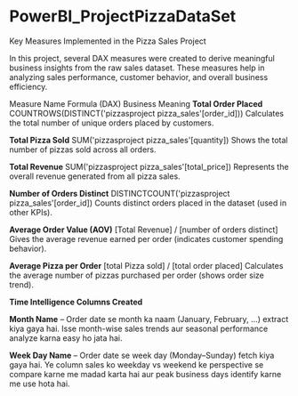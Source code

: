 # PowerBI_ProjectPizzaDataSet
Key Measures Implemented in the Pizza Sales Project

In this project, several DAX measures were created to derive meaningful business insights from the raw sales dataset. These measures help in analyzing sales performance, customer behavior, and overall business efficiency.

Measure Name	Formula (DAX)	Business Meaning
**Total Order Placed**	COUNTROWS(DISTINCT('pizzasproject pizza_sales'[order_id]))	Calculates the total number of unique orders placed by customers.

**Total Pizza Sold**	SUM('pizzasproject pizza_sales'[quantity])	Shows the total number of pizzas sold across all orders.

**Total Revenue**	SUM('pizzasproject pizza_sales'[total_price])	Represents the overall revenue generated from all pizza sales.

**Number of Orders Distinct**	DISTINCTCOUNT('pizzasproject pizza_sales'[order_id])	Counts distinct orders placed in the dataset (used in other KPIs).

**Average Order Value (AOV)**	[Total Revenue] / [number of orders distinct]	Gives the average revenue earned per order (indicates customer spending behavior).

**Average Pizza per Order**	[total Pizza sold] / [total order placed]	Calculates the average number of pizzas purchased per order (shows order size trend).

**Time Intelligence Columns Created**

**Month Name** – Order date se month ka naam (January, February, …) extract kiya gaya hai. Isse month-wise sales trends aur seasonal performance analyze karna easy ho jata hai.

**Week Day Name** – Order date se week day (Monday–Sunday) fetch kiya gaya hai. Ye column sales ko weekday vs weekend ke perspective se compare karne me madad karta hai aur peak business days identify karne me use hota hai.
